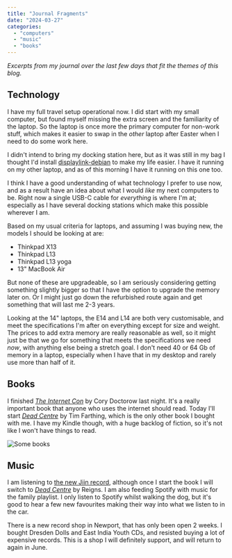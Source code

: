 ```yaml
---
title: "Journal Fragments"
date: "2024-03-27"
categories: 
  - "computers"
  - "music"
  - "books"
---
```

_Excerpts from my journal over the last few days that fit the themes of this blog._

## Technology

I have my full travel setup operational now. I did start with my small computer, but found myself missing the extra screen and the familiarity of the laptop. So the laptop is once more the primary computer for non-work stuff, which makes it easier to swap in the _other_ laptop after Easter when I need to do some work here.

I didn't intend to bring my docking station here, but as it was still in my bag I thought I'd install [displaylink-debian](https://github.com/AdnanHodzic/displaylink-debian/tree/master) to make my life easier. I have it running on my other laptop, and as of this morning I have it running on this one too.

I think I have a good understanding of what technology I prefer to use now, and as a result have an idea about what I would _like_ my next computers to be. Right now a single USB-C cable for _everything_ is where I'm at; especially as I have several docking stations which make this possible wherever I am.

Based on my usual criteria for laptops, and assuming I was buying new, the models I should be looking at are:

* Thinkpad X13
* Thinkpad L13
* Thinkpad L13 yoga
* 13" MacBook Air

But none of these are upgradeable, so I am seriously considering getting something slightly bigger so that I have the option to upgrade the memory later on. Or I might just go down the refurbished route again and get something that will last me 2-3 years.

Looking at the 14" laptops, the E14 and L14 are both very customisable, and meet the specifications I'm after on everything except for size and weight. The prices to add extra memory are really reasonable as well, so it might just be that we go for something that meets the specifications we need _now_, with anything else being a stretch goal. I don't need 40 or 64 Gb of memory in a laptop, especially when I have that in my desktop and rarely use more than half of it.

## Books

I finished [_The Internet Con_](https://craphound.com/internetcon/) by Cory Doctorow last night. It's a really important book that anyone who uses the internet should read. Today I'll start [_Dead Centre_](https://reignsofwessex.bandcamp.com/album/dead-centre) by Tim Farthing, which is the only other book I bought with me. I have my Kindle though, with a huge backlog of fiction, so it's not like I won't have things to read.

![Some books](/images/books.jpg)

## Music

I am listening to [the new Jiin record](https://jlin.bandcamp.com/album/akoma), although once I start the book I will switch to [_Dead Centre_](https://reignsofwessex.bandcamp.com/album/dead-centre) by Reigns. I am also feeding Spotify with music for the family playlist. I only listen to Spotify whilst walking the dog, but it's good to hear a few new favourites making their way into what we listen to in the car.

There is a new record shop in Newport, that has only been open 2 weeks. I bought Dresden Dolls and East India Youth CDs, and resisted buying a lot of expensive records. This is a shop I will definitely support, and will return to again in June.
